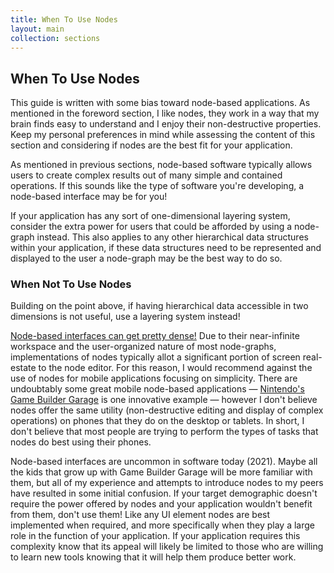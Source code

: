 ```yaml
---
title: When To Use Nodes
layout: main
collection: sections
---
```


## When To Use Nodes

This guide is written with some bias toward node-based applications.  As mentioned in the foreword section, I like nodes, they work in a way that my brain finds easy to understand and I enjoy their non-destructive properties.  Keep my personal preferences in mind while assessing the content of this section and considering if nodes are the best fit for your application.

As mentioned in previous sections, node-based software typically allows users to create complex results out of many simple and contained operations.  If this sounds like the type of software you're developing, a node-based interface may be for you!

If your application has any sort of one-dimensional layering system, consider the extra power for users that could be afforded by using a node-graph instead.  This also applies to any other hierarchical data structures within your application, if these data structures need to be represented and displayed to the user a node-graph may be the best way to do so.

### When Not To Use Nodes

Building on the point above, if having hierarchical data accessible in two dimensions is not useful, use a layering system instead!

[Node-based interfaces can get pretty dense!](https://scriptsofanotherdimension.tumblr.com/)  Due to their near-infinite workspace and the user-organized nature of most node-graphs, implementations of nodes typically allot a significant portion of screen real-estate to the node editor.  For this reason, I would recommend against the use of nodes for mobile applications focusing on simplicity.  There are undoubtably some great mobile node-based applications — [Nintendo's Game Builder Garage](https://www.youtube.com/watch?v=9obygTJVG_g) is one innovative example — however I don't believe nodes offer the same utility (non-destructive editing and display of complex operations) on phones that they do on the desktop or tablets.  In short, I don't believe that most people are trying to perform the types of tasks that nodes do best using their phones.

Node-based interfaces are uncommon in software today (2021).  Maybe all the kids that grow up with Game Builder Garage will be more familiar with them, but all of my experience and attempts to introduce nodes to my peers have resulted in some initial confusion.  If your target demographic doesn't require the power offered by nodes and your application wouldn't benefit from them, don't use them!  Like any UI element nodes are best implemented when required, and more specifically when they play a large role in the function of your application.  If your application requires this complexity know that its appeal will likely be limited to those who are willing to learn new tools knowing that it will help them produce better work.